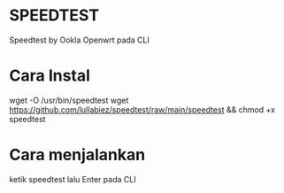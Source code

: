 # SPEEDTEST
Speedtest by Ookla Openwrt pada CLI
# Cara Instal
wget -O /usr/bin/speedtest wget https://github.com/lullabiez/speedtest/raw/main/speedtest && chmod +x speedtest
# Cara menjalankan
ketik speedtest lalu Enter pada CLI
